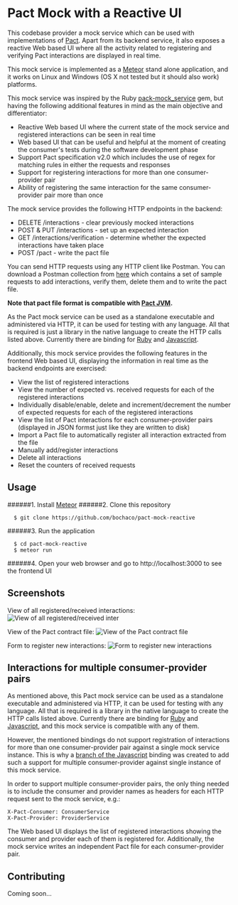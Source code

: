 # Pact Mock with a Reactive UI

This codebase provider a mock service which can be used with implementations of [Pact][pact]. Apart from its backend service, it also exposes a reactive Web based UI where all the activity related to registering and verifying Pact interactions are displayed in real time. 

This mock service is implemented as a [Meteor][meteor] stand alone application, and it works on Linux and Windows (OS X not tested but it should also work) platforms.

This mock service was inspired by the Ruby [pack-mock_service][pack-mock_service] gem, but having the following additional features in mind as the main objective and differentiator:
* Reactive Web based UI where the current state of the mock service and registered interactions can be seen in real time
* Web based UI that can be useful and helpful at the moment of creating the consumer's tests during the software development phase
* Support Pact specification v2.0 which includes the use of regex for matching rules in either the requests and responses
* Support for registering interactions for more than one consumer-provider pair
* Ability of registering the same interaction for the same consumer-provider pair more than once

The mock service provides the following HTTP endpoints in the backend:

* DELETE /interactions - clear previously mocked interactions
* POST & PUT /interactions - set up an expected interaction
* GET /interactions/verification - determine whether the expected interactions have taken place
* POST /pact - write the pact file

You can send HTTP requests using any HTTP client like Postman. You can download a Postman collection from [here](https://github.com/bochaco/pact-mock-reactive/blob/master/doc/Pact-Mock.json.postman_collection) which contains a set of sample requests to add interactions, verify them, delete them and to write the pact file.

**Note that pact file format is compatible with [Pact JVM][pact-jvm].**

As the Pact mock service can be used as a standalone executable and administered via HTTP, it can be used for testing with any language. All that is required is just a library in the native language to create the HTTP calls listed above. Currently there are binding for [Ruby][pact] and [Javascript][javascript].

Additionally, this mock service provides the following features in the frontend Web based UI, displaying the information in real time as the backend endpoints are exercised:

* View the list of registered interactions
* View the number of expected vs. received requests for each of the registered interactions
* Individually disable/enable, delete and increment/decrement the number of expected requests for each of the registered interactions
* View the list of Pact interactions for each consumer-provider pairs (displayed in JSON formst just like they are written to disk)
* Import a Pact file to automatically register all interaction extracted from the file
* Manually add/register interactions
* Delete all interactions
* Reset the counters of received requests

## Usage

######1. Install [Meteor][meteor-install]
######2. Clone this repository
```
  $ git clone https://github.com/bochaco/pact-mock-reactive
```
######3. Run the application
```
  $ cd pact-mock-reactive
  $ meteor run
```
######4. Open your web browser and go to http://localhost:3000 to see the frontend UI

## Screenshots

View of all registered/received interactions:
![View of all registered/received inter](https://github.com/bochaco/pact-mock-reactive/blob/master/doc/screenshot1.png)

View of the Pact contract file:
![View of the Pact contract file](https://github.com/bochaco/pact-mock-reactive/blob/master/doc/screenshot2.png)

Form to register new interactions:
![Form to register new interactions](https://github.com/bochaco/pact-mock-reactive/blob/master/doc/screenshot3.png)

## Interactions for multiple consumer-provider pairs

As mentioned above, this Pact mock service can be used as a standalone executable and administered via HTTP, it can be used for testing with any language. All that is required is a library in the native language to create the HTTP calls listed above. Currently there are binding for [Ruby][pact] and [Javascript][javascript], and this mock service is compatible with any of them.

However, the mentioned bindings do not support registration of interactions for more than one consumer-provider pair against a single mock service instance. This is why a [branch of the Javascript][javascript-branch] binding was created to add such a support for multiple consumer-provider against single instance of this mock service.

In order to support multiple consumer-provider pairs, the only thing needed is to include the consumer and provider names as headers for each HTTP request sent to the mock service, e.g.:
```
X-Pact-Consumer: ConsumerService
X-Pact-Provider: ProviderService
```
The Web based UI displays the list of registered interactions showing the consumer and provider each of them is registered for. Additionally, the mock service writes an independent Pact file for each consumer-provider pair.

## Contributing

Coming soon...

[pact]: https://github.com/realestate-com-au/pact
[javascript]: https://github.com/DiUS/pact-consumer-js-dsl
[meteor]: http://www.meteor.com
[meteor-install]: https://www.meteor.com/install
[pack-mock_service]: https://github.com/bethesque/pact-mock_service
[pact-jvm]: https://github.com/DiUS/pact-jvm
[javascript-branch]: https://github.com/bochaco/pact-consumer-js-dsl
